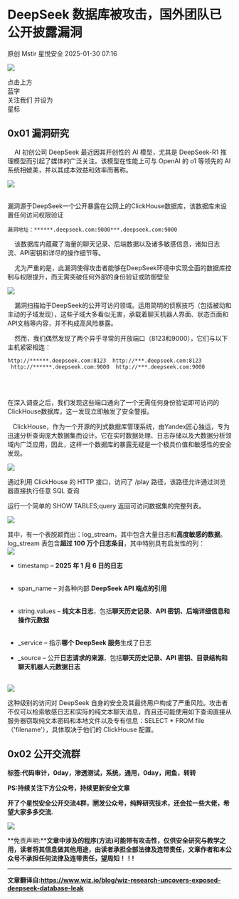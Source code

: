 #  DeepSeek 数据库被攻击，国外团队已公开披露漏洞   
原创 Mstir  星悦安全   2025-01-30 07:16  
  
![](https://mmbiz.qpic.cn/sz_mmbiz_jpg/lSQtsngIibibSOeF8DNKNAC3a6kgvhmWqvoQdibCCk028HCpd5q1pEeFjIhicyia0IcY7f2G9fpqaUm6ATDQuZZ05yw/640?wx_fmt=other&from=appmsg&wxfrom=5&wx_lazy=1&wx_co=1&tp=webp "")  
  
点击上方  
蓝字  
关注我们 并设为  
星标  
## 0x01 漏洞研究  
  
    AI 初创公司 DeepSeek 最近因其开创性的 AI 模型，尤其是 DeepSeek-R1 推理模型而引起了媒体的广泛关注。该模型在性能上可与 OpenAI 的 o1 等领先的 AI 系统相媲美，并以其成本效益和效率而著称。  
  
![](https://mmbiz.qpic.cn/sz_mmbiz_png/uicic8KPZnD5cDvYfMzqZwx6ia3eWZa18Bpdp38AY4Mle42h3boPn4EDoAg0opZ2EMicTGO5dOjHuolmvdAybPviaBQ/640?wx_fmt=png&from=appmsg "")  
  
      
漏洞源于DeepSeek一个公开暴露在公网上的ClickHouse数据库，该数据库未设置任何访问权限验证  
  
```
漏洞地址：******.deepseek.com:9000***.deepseek.com:9000
```  
  
  
    该数据库内蕴藏了海量的聊天记录、后端数据以及诸多敏感信息，诸如日志流、API密钥和详尽的操作细节等。  
  
    尤为严重的是，此漏洞使得攻击者能够在DeepSeek环境中实现全面的数据库控制与权限提升，而无需突破任何外部的身份验证或防御壁垒  
  
  
![](https://mmbiz.qpic.cn/sz_mmbiz_jpg/uicic8KPZnD5cDvYfMzqZwx6ia3eWZa18BpALMQEicnaVnYpSaxI98wmz7lDnAibf3RO1ITia4DXbTgictWUTKv9OJ3Cg/640?wx_fmt=other&from=appmsg "")  
  
    漏洞扫描始于DeepSeek的公开可访问领域。运用简明的侦察技巧（包括被动和主动的子域发现），这些子域大多看似无害，承载着聊天机器人界面、状态页面和API文档等内容，并不构成高风险暴露。  
  
    然而，我们偶然发现了两个异乎寻常的开放端口（8123和9000），它们与以下主机紧密相连：  
  
```
http://******.deepseek.com:8123  http://***.deepseek.com:8123  http://******.deepseek.com:9000  http://***.deepseek.com:9000 
```  
  
  
      
  
     
在深入调查之后，我们发现这些端口通向了一个无需任何身份验证即可访问的ClickHouse数据库，这一发现立即触发了安全警报。  
  
  
   ClickHouse，作为一个开源的列式数据库管理系统，由Yandex匠心独运，专为迅速分析查询庞大数据集而设计。它在实时数据处理、日志存储以及大数据分析领域内广泛应用，因此，这样一个数据库的暴露无疑是一个极具价值和敏感性的安全发现。  
  
  
![](https://mmbiz.qpic.cn/sz_mmbiz_jpg/uicic8KPZnD5cDvYfMzqZwx6ia3eWZa18BpiaIElJcNwbqYiaLMHwwcrL4N8aejHzjxz03GHCBE9lbvhtIDfOSIVwLQ/640?wx_fmt=other&from=appmsg "")  
  
  
通过利用 ClickHouse 的 HTTP 接口，访问了 /play 路径，该路径允许通过浏览器直接执行任意 SQL 查询  
  
运行一个简单的 SHOW TABLES;query 返回可访问数据集的完整列表。  
  
![](https://mmbiz.qpic.cn/sz_mmbiz_png/uicic8KPZnD5cDvYfMzqZwx6ia3eWZa18BpCcopXZsoWJPELbTJgRMF2Y7ZribN8oicBjVVHzIBbEQm797GlictUq6Gg/640?wx_fmt=png&from=appmsg "")  
  
其中，有一个表脱颖而出：log_stream，其中包含大量日志和**高度敏感的数据**。log_stream 表包含**超过 100 万个日志条目**，其中特别具有启发性的列：  
![](https://mmbiz.qpic.cn/sz_mmbiz_jpg/uicic8KPZnD5cDvYfMzqZwx6ia3eWZa18BpDW7ZPA277jYvs9Xrq9icBvFGsozjesajDBf7hdib25b7oI4zRDQYic1KQ/640?wx_fmt=other&from=appmsg "")  
  
  
- timestamp – **2025 年 1 月 6 日的日志**  
   
  
- span_name – 对各种内部 **DeepSeek API 端点的引用**  
   
  
- string.values – **纯文本日志**，包括**聊天历史记录**、**API 密钥、后端详细信息和操作元数据**  
   
  
- _service – 指示**哪个 DeepSeek 服务**生成了日志  
  
- _source – 公开**日志请求的来源**，包括**聊天历史记录、API 密钥、目录结构和聊天机器人元数据日志**  
   
  
![](https://mmbiz.qpic.cn/sz_mmbiz_jpg/uicic8KPZnD5cDvYfMzqZwx6ia3eWZa18BpmadrwqSicyljC8J6D0ic503ufSMRX43DTeCvRicNMWx2f7DGvNAQW8Licw/640?wx_fmt=other&from=appmsg "")  
  
这种级别的访问对 DeepSeek 自身的安全及其最终用户构成了严重风险。攻击者不仅可以检索敏感日志和实际的纯文本聊天消息，而且还可能使用如下查询直接从服务器窃取纯文本密码和本地文件以及专有信息：SELECT * FROM file（'filename'），具体取决于他们的 ClickHouse 配置。  
## 0x02 公开交流群  
  
**标签:代码审计，0day，渗透测试，系统，通用，0day，闲鱼，转转**  
  
**PS:持续关注下方公众号，持续更新安全文章**  
  
  
  
  
**开了个星悦安全公开交流4群，🈲发公众号，纯粹研究技术，还会拉一些大佬，希望大家多多交流.**  
  
![](https://mmbiz.qpic.cn/sz_mmbiz_jpg/uicic8KPZnD5cDvYfMzqZwx6ia3eWZa18Bp4BdGO4YiaPrEa7h0Qxu71ZgHdRg7WDaibmHyZEL6iakoCSFZByFvtLrVw/640?wx_fmt=jpeg&from=appmsg "")  
  
**免责声明:****文章中涉及的程序(方法)可能带有攻击性，仅供安全研究与教学之用，读者将其信息做其他用途，由读者承担全部法律及连带责任，文章作者和本公众号不承担任何法律及连带责任，望周知！！!**  
  
****  
**文章翻译自:https://www.wiz.io/blog/wiz-research-uncovers-exposed-deepseek-database-leak**  
  
